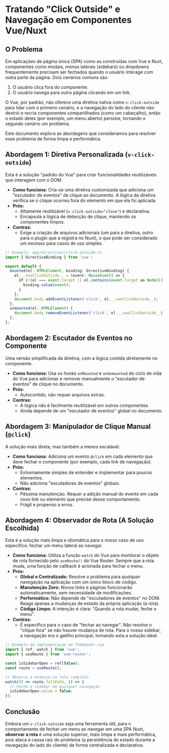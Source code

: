 # Tratando "Click Outside" e Navegação em Componentes Vue/Nuxt

## O Problema

Em aplicações de página única (SPA) como as construídas com Vue e Nuxt, componentes como modais, menus laterais (sidebars) ou dropdowns frequentemente precisam ser fechados quando o usuário interage com outra parte da página. Dois cenários comuns são:

1.  O usuário clica fora do componente.
2.  O usuário navega para outra página clicando em um link.

O Vue, por padrão, não oferece uma diretiva nativa como `v-click-outside` para lidar com o primeiro cenário, e a navegação do lado do cliente não destrói e recria componentes compartilhados (como um cabeçalho), então o estado deles (por exemplo, um menu aberto) persiste, tornando o segundo cenário um problema.

Este documento explora as abordagens que consideramos para resolver esse problema de forma limpa e performática.

## Abordagem 1: Diretiva Personalizada (`v-click-outside`)

Esta é a solução "padrão do Vue" para criar funcionalidades reutilizáveis que interagem com o DOM.

*   **Como funciona:** Cria-se uma diretiva customizada que adiciona um "escutador de eventos" de clique ao documento. A lógica da diretiva verifica se o clique ocorreu fora do elemento em que ela foi aplicada.
*   **Prós:**
    *   Altamente reutilizável (`v-click-outside="close"`) e declarativa.
    *   Encapsula a lógica de detecção de clique, mantendo os componentes limpos.
*   **Contras:**
    *   Exige a criação de arquivos adicionais (um para a diretiva, outro para o plugin que a registra no Nuxt), o que pode ser considerado um excesso para casos de uso simples.

```typescript
// Exemplo: app/directives/click-outside.ts
import { DirectiveBinding } from 'vue';

export default {
  mounted(el: HTMLElement, binding: DirectiveBinding) {
    el.__vueClickOutside__ = (event: MouseEvent) => {
      if (!(el === event.target || el.contains(event.target as Node))) {
        binding.value(event);
      }
    };
    document.body.addEventListener('click', el.__vueClickOutside__);
  },
  unmounted(el: HTMLElement) {
    document.body.removeEventListener('click', el.__vueClickOutside__);
  },
};
```

## Abordagem 2: Escutador de Eventos no Componente

Uma versão simplificada da diretiva, com a lógica contida diretamente no componente.

*   **Como funciona:** Usa os hooks `onMounted` e `onUnmounted` do ciclo de vida do Vue para adicionar e remover manualmente o "escutador de eventos" de clique no documento.
*   **Prós:**
    *   Autocontido, não requer arquivos extras.
*   **Contras:**
    *   A lógica não é facilmente reutilizável em outros componentes.
    *   Ainda depende de um "escutador de eventos" global no documento.

## Abordagem 3: Manipulador de Clique Manual (`@click`)

A solução mais direta, mas também a menos escalável.

*   **Como funciona:** Adiciona um evento `@click` em cada elemento que deve fechar o componente (por exemplo, cada link de navegação).
*   **Prós:**
    *   Extremamente simples de entender e implementar para poucos elementos.
    *   Não adiciona "escutadores de eventos" globais.
*   **Contras:**
    *   Péssima manutenção. Requer a adição manual do evento em cada novo link ou elemento que precise desse comportamento.
    *   Frágil e propenso a erros.

## Abordagem 4: Observador de Rota (A Solução Escolhida)

Esta é a solução mais limpa e idiomática para o nosso caso de uso específico: fechar um menu lateral ao navegar.

*   **Como funciona:** Utiliza a função `watch` do Vue para monitorar o objeto de rota fornecido pelo `useRoute()` do Vue Router. Sempre que a rota muda, uma função de callback é acionada para fechar o menu.
*   **Prós:**
    *   **Global e Centralizado:** Resolve o problema para *qualquer* navegação na aplicação com um único bloco de código.
    *   **Manutenção Zero:** Novos links e páginas funcionarão automaticamente, sem necessidade de modificações.
    *   **Performático:** Não depende de "escutadores de eventos" no DOM. Reage apenas a mudanças de estado da própria aplicação (a rota).
    *   **Código Limpo:** A intenção é clara: "Quando a rota mudar, feche o menu".
*   **Contras:**
    *   É específico para o caso de "fechar ao navegar". Não resolve o "clique fora" se não houver mudança de rota. Para o nosso sidebar, a navegação era o gatilho principal, tornando esta a solução ideal.

```typescript
// Exemplo da implementação em TheHeader.vue
import { ref, watch } from 'vue';
import { useRoute } from 'vue-router';

const isSidebarOpen = ref(false);
const route = useRoute();

// Observa a mudança na rota completa
watch(() => route.fullPath, () => {
  // Fecha o sidebar em qualquer navegação
  isSidebarOpen.value = false;
});
```

## Conclusão

Embora um `v-click-outside` seja uma ferramenta útil, para o comportamento de fechar um menu ao navegar em uma SPA Nuxt, **observar a rota** é uma solução superior, mais limpa e mais performática, pois ataca a causa raiz do problema (a persistência do estado durante a navegação do lado do cliente) de forma centralizada e declarativa.
